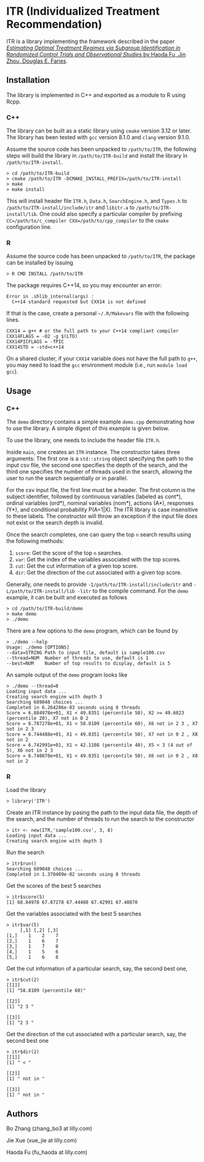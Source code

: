 # ITR (Individualized Treatment Recommendation) 

ITR is a library implementing the framework described in the paper
[_Estimating Optimal Treatment Regimes via Subgroup Identification in Randomized Control
  Trials and Observational Studies_ by Haoda Fu, Jin Zhou, Douglas E. Faries](https://onlinelibrary.wiley.com/doi/abs/10.1002/sim.6920). 

## Installation

The library is implemented in C++ and exported as a module to R using Rcpp.

### C++
The library can be built as a static library using `cmake` version 3.12 or
later. The library has been tested with `gcc` version 8.1.0 and `clang` version
9.1.0. 

Assume the source code has been unpacked to `/path/to/ITR`, the following steps
will build the library in `/path/to/ITR-build` and install the library in
`/path/to/ITR-install`.

```
> cd /path/to/ITR-build
> cmake /path/to/ITR -DCMAKE_INSTALL_PREFIX=/path/to/ITR-install
> make
> make install
```

This will install header file `ITR.h`, `Data.h`, `SearchEngine.h`, and `Types.h`
to `/path/to/ITR-install/include/itr` and `libitr.a` to
`/path/to/ITR-install/lib`. One could also specify a particular compiler by
prefixing `CC=/path/to/c_compiler CXX=/path/to/cpp_compiler` to the `cmake`
configuration line.

### R 
Assume the source code has been unpacked to `/path/to/ITR`, the package can be
installed by issuing
```
> R CMD INSTALL /path/to/ITR
```

The package requires C++14, so you may encounter an error: 

```
Error in .shlib_internal(args) :
  C++14 standard requested but CXX14 is not defined
```

If that is the case, create a personal `~/.R/Makevars` file with the following lines.

```
CXX14 = g++ # or the full path to your C++14 compliant compiler
CXX14FLAGS = -O2 -g $(LTO)
CXX14PICFLAGS = -fPIC
CXX14STD = -std=c++14
```

On a shared cluster, if your `CXX14` variable does not have the full path to
`g++`, you may need to load the `gcc` environment module (i.e., run `module load
gcc`). 

## Usage

### C++

The `demo` directory contains a simple example `demo.cpp` demonstrating how to
use the library. A simple digest of this example is given below.

To use the library, one needs to include the header file `ITR.h`.

Inside `main`, one creates an `ITR` instance. The constructor takes three
arguments: The first one is a `std::string` object specifying the path to the
input csv file, the second one specifies the depth of the search, and the third
one specifies the number of threads used in the search, allowing the user to run
the search sequentially or in parallel.

For the csv input file, the first line must be a header. The first column is the
subject identifier, followed by continuous variables (labeled as cont*), ordinal
variables (ord*), nominal variables (nom*), actions (A*), responses (Y*), and
conditional probability P(A=1|X). The ITR library is case insensitive to these
labels. The constructor will throw an exception if the input file does not exist
or the search depth is invalid.

Once the search completes, one can query the top `n` search results using the
following methods:

1. `score`: Get the score of the top `n` searches.
2. `var`: Get the index of the variables associated with the top scores.
3. `cut`: Get the cut information of a given top score.
4. `dir`: Get the direction of the cut associated with a given top score. 

Generally, one needs to provide `-I/path/to/ITR-install/include/itr` and
`-L/path/to/ITR-install/lib -litr` to the compile command. For the `demo`
example, it can be built and executed as follows

```
> cd /path/to/ITR-build/demo
> make demo
> ./demo
```

There are a few options to the `demo` program, which can be found by
```
> ./demo --help
Usage: ./demo [OPTIONS]
--data=STRING Path to input file, default is sample100.csv
--thread=NUM  Number of threads to use, default is 1
--best=NUM    Number of top results to display, default is 5
```

An sample output of the `demo` program looks like
```
> ./demo --thread=8
Loading input data ...
Creating search engine with depth 3
Searching 689048 choices ...
Completed in 6.264286e-03 seconds using 8 threads
Score = 6.884978e+01, X1 < 49.8351 (percentile 50), X2 >= 49.6823 (percentile 20), X7 not in 0 2 
Score = 6.787278e+01, X1 < 58.8109 (percentile 60), X6 not in 2 3 , X7 not in 2 3 
Score = 6.744488e+01, X1 < 49.8351 (percentile 50), X7 not in 0 2 , X8 not in 2 
Score = 6.742991e+01, X1 < 42.1108 (percentile 40), X5 < 3 (4 out of 5), X6 not in 2 3 
Score = 6.740870e+01, X1 < 49.8351 (percentile 50), X6 not in 0 2 , X8 not in 2 
```

### R
Load the library
```
> library('ITR')
```

Create an ITR instance by pasing the path to the input data file, the depth of
the search, and the number of threads to run the search to the constructor
```
> itr <- new(ITR,'sample100.csv', 3, 8)
Loading input data ...
Creating search engine with depth 3
```

Run the search
```
> itr$run()
Searching 689048 choices ...
Completed in 1.370409e-02 seconds using 8 threads
```

Get the scores of the best 5 searches
```
> itr$score(5)
[1] 68.84978 67.87278 67.44488 67.42991 67.40870
```

Get the variables associated with the best 5 searches
```
> itr$var(5)
     [,1] [,2] [,3]
[1,]    1    2    7
[2,]    1    6    7
[3,]    1    7    8
[4,]    1    5    6
[5,]    1    6    8
```

Get the cut information of a particular search, say, the second best one, 
```
> itr$cut(2)
[[1]]
[1] "58.8109 (percentile 60)"

[[2]]
[1] "2 3 "

[[3]]
[1] "2 3 "

```

Get the direction of the cut associated with a particular search, say, the
second best one
```
> itr$dir(2)
[[1]]
[1] " < "

[[2]]
[1] " not in "

[[3]]
[1] " not in "
```

## Authors
Bo Zhang (zhang_bo3 at lilly.com)

Jie Xue  (xue_jie at lilly.com)

Haoda Fu (fu_haoda at lilly.com)
